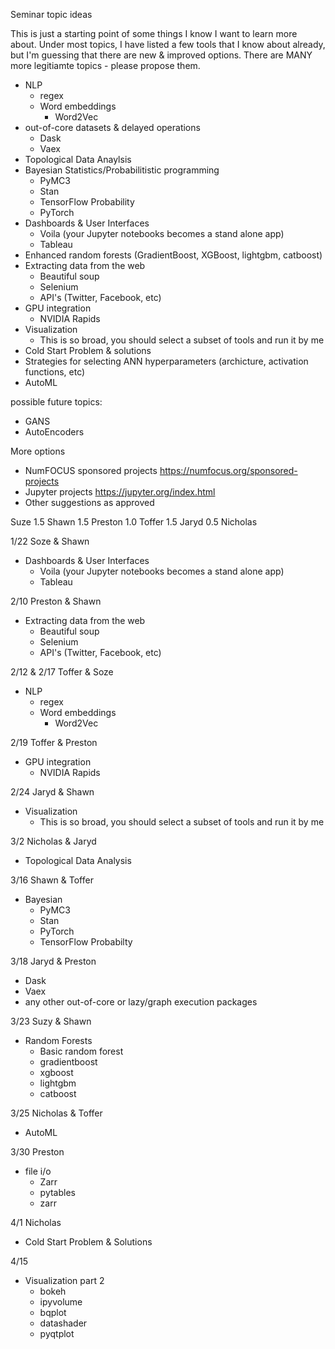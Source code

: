 Seminar topic ideas

This is just a starting point of some things I know I want to learn more about.  Under most topics, I have listed a few tools that I know about already, but I'm guessing that there are new & improved options.  There are MANY more legitiamte topics - please propose them.


- NLP
  - regex
  - Word embeddings
    - Word2Vec
- out-of-core datasets & delayed operations
  - Dask
  - Vaex
- Topological Data Anaylsis
- Bayesian Statistics/Probabilitistic programming
  - PyMC3
  - Stan
  - TensorFlow Probability
  - PyTorch
- Dashboards & User Interfaces
  - Voila (your Jupyter notebooks becomes a stand alone app)
  - Tableau
- Enhanced random forests (GradientBoost, XGBoost, lightgbm, catboost)
- Extracting data from the web
  - Beautiful soup
  - Selenium
  - API's (Twitter, Facebook, etc)
- GPU integration
  - NVIDIA Rapids
- Visualization
  - This is so broad, you should select a subset of tools and run it by me
- Cold Start Problem & solutions
- Strategies for selecting ANN hyperparameters (archicture, activation functions, etc)
- AutoML
  
  
possible future topics:
- GANS
- AutoEncoders


More options
- NumFOCUS sponsored projects https://numfocus.org/sponsored-projects
- Jupyter projects https://jupyter.org/index.html
- Other suggestions as approved


Suze 1.5
Shawn 1.5
Preston 1.0
Toffer 1.5
Jaryd 0.5
Nicholas 


1/22
Soze & Shawn
- Dashboards & User Interfaces
  - Voila (your Jupyter notebooks becomes a stand alone app)
  - Tableau
  
  
2/10
Preston & Shawn
- Extracting data from the web
  - Beautiful soup
  - Selenium
  - API's (Twitter, Facebook, etc)
  
2/12 & 2/17
Toffer & Soze
- NLP
  - regex
  - Word embeddings
    - Word2Vec

2/19
Toffer & Preston
- GPU integration
  - NVIDIA Rapids
  
2/24
Jaryd & Shawn
- Visualization
  - This is so broad, you should select a subset of tools and run it by me

3/2
Nicholas & Jaryd
- Topological Data Analysis

3/16
Shawn & Toffer
- Bayesian
  - PyMC3
  - Stan
  - PyTorch
  - TensorFlow Probabilty

3/18
Jaryd & Preston
- Dask
- Vaex
- any other out-of-core or lazy/graph execution packages

3/23
Suzy & Shawn
- Random Forests
  - Basic random forest
  - gradientboost
  - xgboost
  - lightgbm
  - catboost

3/25
Nicholas & Toffer
- AutoML

3/30
Preston
- file i/o
  - Zarr
  - pytables
  - zarr

4/1
Nicholas
- Cold Start Problem & Solutions

4/15
- Visualization part 2
  - bokeh
  - ipyvolume
  - bqplot
  - datashader
  - pyqtplot
